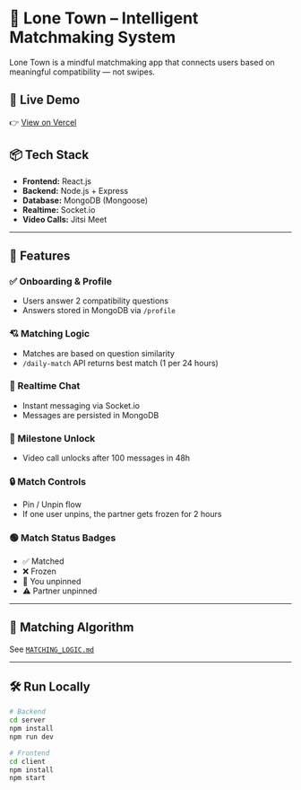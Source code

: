 # 💖 Lone Town – Intelligent Matchmaking System

Lone Town is a mindful matchmaking app that connects users based on meaningful compatibility — not swipes.

## 🚀 Live Demo
👉 [View on Vercel](https://your-vercel-link.vercel.app)

## 📦 Tech Stack

- **Frontend:** React.js
- **Backend:** Node.js + Express
- **Database:** MongoDB (Mongoose)
- **Realtime:** Socket.io
- **Video Calls:** Jitsi Meet

---

## 🔑 Features

### ✅ Onboarding & Profile
- Users answer 2 compatibility questions
- Answers stored in MongoDB via `/profile`

### 💘 Matching Logic
- Matches are based on question similarity
- `/daily-match` API returns best match (1 per 24 hours)

### 💬 Realtime Chat
- Instant messaging via Socket.io
- Messages are persisted in MongoDB

### 🎯 Milestone Unlock
- Video call unlocks after 100 messages in 48h

### 🔒 Match Controls
- Pin / Unpin flow
- If one user unpins, the partner gets frozen for 2 hours

### 🟢 Match Status Badges
- ✅ Matched
- ❌ Frozen
- 🔕 You unpinned
- ⚠️ Partner unpinned

---

## 📄 Matching Algorithm

See [`MATCHING_LOGIC.md`](./MATCHING_LOGIC.md)

---

## 🛠️ Run Locally

```bash
# Backend
cd server
npm install
npm run dev

# Frontend
cd client
npm install
npm start
